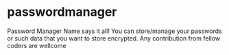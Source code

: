 # passwordmanager
Password Manager
Name says it all! You can store/manage your passwords or such data that you want to store encrypted.
Any contribution from fellow coders are wellcome
